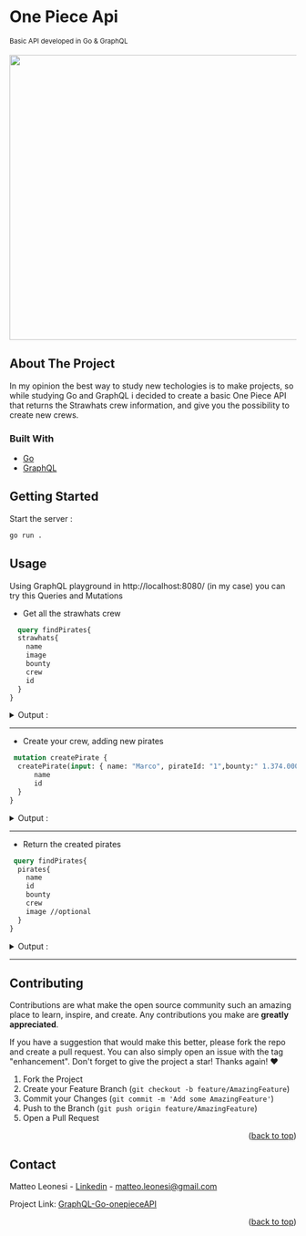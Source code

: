 
  <h1>One Piece Api</h1>
   <sub> Basic API developed in Go & GraphQL</sub>
<br />
<br />
<div align="center">
  <a>
    <img src="https://i.redd.it/ygl8uumwnpt51.png" width="680" height="500">
  </a>
</div>



## About The Project
In my opinion the best way to study new techologies is to make projects, so while studying Go and GraphQL i decided to create a basic One Piece API that returns the Strawhats crew information, and give you the possibility to create new crews. 


### Built With
* [Go](https://go.dev/)
* [GraphQL](https://graphql.org/)

<!-- GETTING STARTED -->
## Getting Started
Start the server : 
  ```sh
  go run .
  ```

## Usage

Using GraphQL playground in http://localhost:8080/ (in my case) you can try this Queries and Mutations

* Get all the strawhats crew 
```graphql
  query findPirates{
  strawhats{
    name
    image
    bounty
    crew
    id
  }
}
  ```
  
  
<details>
  <summary>Output :</summary>
  
  ```graphql
 {
  "data": {
    "strawhats": [
      {
        "name": "Monkey D. Luffy",
        "image": "https://rb.gy/xz0x9h",
        "bounty": "1,500,000,000",
        "crew": "Strawhats",
        "id": "01"
      },
      {
        "name": "Roronoa Zoro",
        "image": "https://rb.gy/imkdhx",
        "bounty": "320,000,000",
        "crew": "Strawhats",
        "id": "02"
      },
      {
        "name": "Nami",
        "image": "https://rb.gy/dncyia",
        "bounty": "66,000,000",
        "crew": "Strawhats",
        "id": "03"
      },
      {
        "name": "God Usop",
        "image": "https://rb.gy/xa68o1",
        "bounty": "200,000,000",
        "crew": "Strawhats",
        "id": "04"
      },
      {
        "name": "Vinsmoke Sanji ",
        "image": "https://rb.gy/sofr7o",
        "bounty": "330,000,000",
        "crew": "Strawhats",
        "id": "05"
      },
      {
        "name": "Tony Tony Chopper",
        "image": "https://rb.gy/oh2nmv",
        "bounty": "100",
        "crew": "Strawhats",
        "id": "06"
      },
      {
        "name": "Nico Robin",
        "image": "https://rb.gy/5puvys",
        "bounty": "130,000,000",
        "crew": "Strawhats",
        "id": "07"
      },
      {
        "name": "Brook",
        "image": "https://rb.gy/5kelik",
        "bounty": "83,000,000",
        "crew": "Strawhats",
        "id": "08"
      },
      {
        "name": "Jimbei",
        "image": "https://rb.gy/mafbmm",
        "bounty": "83,000,000",
        "crew": "Strawhats",
        "id": "09"
      },
      {
        "name": "Neferutari Bibi",
        "image": "https://rb.gy/zddixu",
        "bounty": "0",
        "crew": "Strawhats",
        "id": "11"
      }
    ]
  }
}
  ```
</details>

---


* Create your crew, adding new pirates 
```graphql
 mutation createPirate {
  createPirate(input: { name: "Marco", pirateId: "1",bounty:" 1.374.000.000",crew:"Whitebeard crew",image:"null"}) {
	  name
	  id
  }
}
  ```
<details>
  <summary>Output :</summary>
  
  ```graphql
 {
  "data": {
    "createPirate": {
      "name": "Marco",
      "id": "T8674665223082153551",
    }
  }
}
  ```
</details>

---

* Return the created pirates 
```graphql
 query findPirates{
  pirates{
    name
    id
    bounty
    crew
    image //optional
  }
}
  ```
<details>
  <summary>Output :</summary>
  
  ```graphql
 {
  "data": {
    "pirates": [
      {
        "name": "Edward Newgate",
        "id": "T5577006791947779410",
        "bounty": "5,046,000,000",
        "crew": "Whitebeard crew",
        "image": null
      },
      {
        "name": "Marco",
        "id": "T8674665223082153551",
        "bounty": "1.374.000.000",
        "crew": "Whitebeard crew",
        "image": "null" 
      }
    ]
  }
}
  ```
</details>

---

## Contributing

Contributions are what make the open source community such an amazing place to learn, inspire, and create. Any contributions you make are **greatly appreciated**. 

If you have a suggestion that would make this better, please fork the repo and create a pull request. You can also simply open an issue with the tag "enhancement".
Don't forget to give the project a star! Thanks again! ❤️

1. Fork the Project
2. Create your Feature Branch (`git checkout -b feature/AmazingFeature`)
3. Commit your Changes (`git commit -m 'Add some AmazingFeature'`)
4. Push to the Branch (`git push origin feature/AmazingFeature`)
5. Open a Pull Request

<p align="right">(<a href="#top">back to top</a>)</p>


## Contact

Matteo Leonesi - [Linkedin](https://www.linkedin.com/in/matteo-leonesi-228867138/) - matteo.leonesi@gmail.com

Project Link: [GraphQL-Go-onepieceAPI](https://github.com/MatteoLeonesi/GraphQL-Go-onepieceAPI)

<p align="right">(<a href="#top">back to top</a>)</p>


